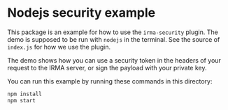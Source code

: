 # Nodejs security example

This package is an example for how to use the `irma-security` plugin. The demo
is supposed to be run with `nodejs` in the terminal. See the source of
`index.js` for how we use the plugin.

The demo shows how you can use a security token in the headers of your request
to the IRMA server, or sign the payload with your private key.

You can run this example by running these commands in this directory:

```bash
npm install
npm start
```
